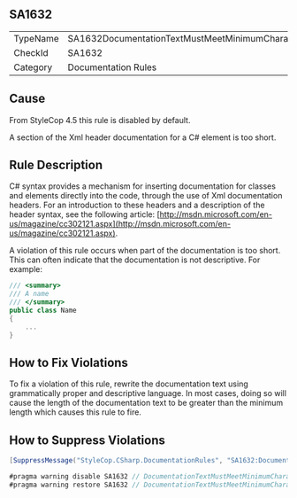﻿## SA1632

<table>
<tr>
  <td>TypeName</td>
  <td>SA1632DocumentationTextMustMeetMinimumCharacterLength</td>
</tr>
<tr>
  <td>CheckId</td>
  <td>SA1632</td>
</tr>
<tr>
  <td>Category</td>
  <td>Documentation Rules</td>
</tr>
</table>

## Cause

From StyleCop 4.5 this rule is disabled by default.

A section of the Xml header documentation for a C# element is too short.

## Rule Description

C# syntax provides a mechanism for inserting documentation for classes and elements directly into the code, through the use of Xml documentation headers. For an introduction to these headers and a description of the header syntax, see the following article: [http://msdn.microsoft.com/en-us/magazine/cc302121.aspx](http://msdn.microsoft.com/en-us/magazine/cc302121.aspx).

A violation of this rule occurs when part of the documentation is too short. This can often indicate that the documentation is not descriptive. For example:

```csharp
/// <summary>
/// A name
/// </summary>
public class Name
{
    ...
}
```

## How to Fix Violations

To fix a violation of this rule, rewrite the documentation text using grammatically proper and descriptive language. In most cases, doing so will cause the length of the documentation text to be greater than the minimum length which causes this rule to fire.

## How to Suppress Violations

```csharp
[SuppressMessage("StyleCop.CSharp.DocumentationRules", "SA1632:DocumentationTextMustMeetMinimumCharacterLength", Justification = "Reviewed.")]
```

```csharp
#pragma warning disable SA1632 // DocumentationTextMustMeetMinimumCharacterLength
#pragma warning restore SA1632 // DocumentationTextMustMeetMinimumCharacterLength
```
